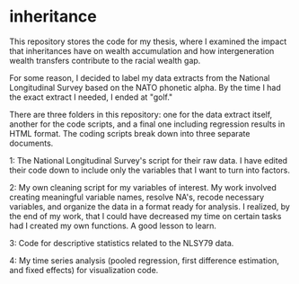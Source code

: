 # inheritance

This repository stores the code for my thesis, where I examined the impact that inheritances have on wealth accumulation and how intergeneration wealth transfers contribute to the racial wealth gap.

For some reason, I decided to label my data extracts from the National Longitudinal Survey based on the NATO phonetic alpha. By the time I had the exact extract I needed, I ended at "golf."

There are three folders in this repository: one for the data extract itself, another for the code scripts, and a final one including regression results in HTML format. The coding scripts break down into three separate documents.

1: The National Longitudinal Survey's script for their raw data. I have edited their code down to include only the variables that I want to turn into factors.

2: My own cleaning script for my variables of interest. My work involved creating meaningful variable names, resolve NA's, recode necessary variables, and organize the data in a format ready for analysis. I realized, by the end of my work, that I could have decreased my time on certain tasks had I created my own functions. A good lesson to learn.

3: Code for descriptive statistics related to the NLSY79 data. 

4: My time series analysis (pooled regression, first difference estimation, and fixed effects) for visualization code.


